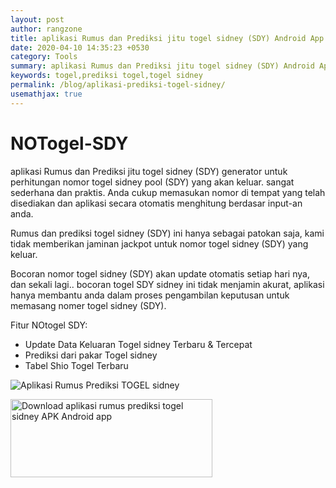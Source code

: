 ```yaml
---
layout: post
author: rangzone
title: aplikasi Rumus dan Prediksi jitu togel sidney (SDY) Android App Apk
date: 2020-04-10 14:35:23 +0530
category: Tools
summary: aplikasi Rumus dan Prediksi jitu togel sidney (SDY) Android App Apk
keywords: togel,prediksi togel,togel sidney
permalink: /blog/aplikasi-prediksi-togel-sidney/
usemathjax: true
---
```

# NOTogel-SDY
aplikasi Rumus dan Prediksi jitu togel sidney (SDY) generator untuk perhitungan nomor togel sidney pool (SDY) yang akan keluar. sangat sederhana dan praktis. Anda cukup memasukan nomor di tempat yang telah disediakan dan aplikasi secara otomatis menghitung berdasar input-an anda.

Rumus dan prediksi togel sidney (SDY) ini hanya sebagai patokan saja, kami tidak memberikan jaminan jackpot untuk nomor togel sidney (SDY) yang keluar.

Bocoran nomor togel sidney (SDY) akan update otomatis setiap hari nya, dan sekali lagi.. bocoran togel SDY sidney ini tidak menjamin akurat, aplikasi hanya membantu anda dalam proses pengambilan keputusan untuk memasang nomer togel sidney (SDY).

Fitur NOtogel SDY:
- Update Data Keluaran Togel sidney Terbaru & Tercepat
- Prediksi dari pakar Togel sidney
- Tabel Shio Togel Terbaru

![Aplikasi Rumus Prediksi TOGEL sidney](https://play-lh.googleusercontent.com/w75s43iETzTl_O6WQ8uVd6a_wQXOPEK38EcMIptdsZvJiqGwGo5vq9Ka4FtLaEniLD8=w720-h310-rw)

<a href="https://play.google.com/store/apps/details?id=rz.rumusprediksi.togelsidney" target="_blank"><img alt="Download aplikasi rumus prediksi togel sidney APK Android app" src="https://i.ibb.co/nnQBHcj/google-play-badge.png" width="323" height="125"></a>
